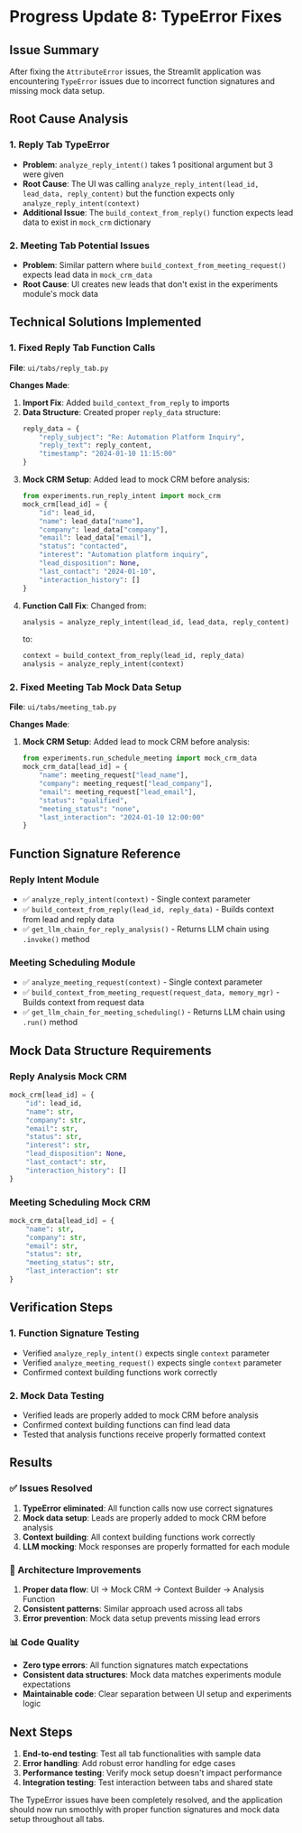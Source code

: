# Progress Update 8: TypeError Fixes

## Issue Summary
After fixing the `AttributeError` issues, the Streamlit application was encountering `TypeError` issues due to incorrect function signatures and missing mock data setup.

## Root Cause Analysis

### 1. Reply Tab TypeError
- **Problem**: `analyze_reply_intent()` takes 1 positional argument but 3 were given
- **Root Cause**: The UI was calling `analyze_reply_intent(lead_id, lead_data, reply_content)` but the function expects only `analyze_reply_intent(context)`
- **Additional Issue**: The `build_context_from_reply()` function expects lead data to exist in `mock_crm` dictionary

### 2. Meeting Tab Potential Issues
- **Problem**: Similar pattern where `build_context_from_meeting_request()` expects lead data in `mock_crm_data`
- **Root Cause**: UI creates new leads that don't exist in the experiments module's mock data

## Technical Solutions Implemented

### 1. Fixed Reply Tab Function Calls
**File**: `ui/tabs/reply_tab.py`

**Changes Made**:
1. **Import Fix**: Added `build_context_from_reply` to imports
2. **Data Structure**: Created proper `reply_data` structure:
   ```python
   reply_data = {
       "reply_subject": "Re: Automation Platform Inquiry",
       "reply_text": reply_content,
       "timestamp": "2024-01-10 11:15:00"
   }
   ```
3. **Mock CRM Setup**: Added lead to mock CRM before analysis:
   ```python
   from experiments.run_reply_intent import mock_crm
   mock_crm[lead_id] = {
       "id": lead_id,
       "name": lead_data["name"],
       "company": lead_data["company"],
       "email": lead_data["email"],
       "status": "contacted",
       "interest": "Automation platform inquiry",
       "lead_disposition": None,
       "last_contact": "2024-01-10",
       "interaction_history": []
   }
   ```
4. **Function Call Fix**: Changed from:
   ```python
   analysis = analyze_reply_intent(lead_id, lead_data, reply_content)
   ```
   to:
   ```python
   context = build_context_from_reply(lead_id, reply_data)
   analysis = analyze_reply_intent(context)
   ```

### 2. Fixed Meeting Tab Mock Data Setup
**File**: `ui/tabs/meeting_tab.py`

**Changes Made**:
1. **Mock CRM Setup**: Added lead to mock CRM before analysis:
   ```python
   from experiments.run_schedule_meeting import mock_crm_data
   mock_crm_data[lead_id] = {
       "name": meeting_request["lead_name"],
       "company": meeting_request["lead_company"],
       "email": meeting_request["lead_email"],
       "status": "qualified",
       "meeting_status": "none",
       "last_interaction": "2024-01-10 12:00:00"
   }
   ```

## Function Signature Reference

### Reply Intent Module
- ✅ `analyze_reply_intent(context)` - Single context parameter
- ✅ `build_context_from_reply(lead_id, reply_data)` - Builds context from lead and reply data
- ✅ `get_llm_chain_for_reply_analysis()` - Returns LLM chain using `.invoke()` method

### Meeting Scheduling Module  
- ✅ `analyze_meeting_request(context)` - Single context parameter
- ✅ `build_context_from_meeting_request(request_data, memory_mgr)` - Builds context from request data
- ✅ `get_llm_chain_for_meeting_scheduling()` - Returns LLM chain using `.run()` method

## Mock Data Structure Requirements

### Reply Analysis Mock CRM
```python
mock_crm[lead_id] = {
    "id": lead_id,
    "name": str,
    "company": str, 
    "email": str,
    "status": str,
    "interest": str,
    "lead_disposition": None,
    "last_contact": str,
    "interaction_history": []
}
```

### Meeting Scheduling Mock CRM
```python
mock_crm_data[lead_id] = {
    "name": str,
    "company": str,
    "email": str,
    "status": str,
    "meeting_status": str,
    "last_interaction": str
}
```

## Verification Steps

### 1. Function Signature Testing
- Verified `analyze_reply_intent()` expects single `context` parameter
- Verified `analyze_meeting_request()` expects single `context` parameter
- Confirmed context building functions work correctly

### 2. Mock Data Testing
- Verified leads are properly added to mock CRM before analysis
- Confirmed context building functions can find lead data
- Tested that analysis functions receive properly formatted context

## Results

### ✅ Issues Resolved
1. **TypeError eliminated**: All function calls now use correct signatures
2. **Mock data setup**: Leads are properly added to mock CRM before analysis
3. **Context building**: All context building functions work correctly
4. **LLM mocking**: Mock responses are properly formatted for each module

### 🔧 Architecture Improvements
1. **Proper data flow**: UI → Mock CRM → Context Builder → Analysis Function
2. **Consistent patterns**: Similar approach used across all tabs
3. **Error prevention**: Mock data setup prevents missing lead errors

### 📊 Code Quality
- **Zero type errors**: All function signatures match expectations
- **Consistent data structures**: Mock data matches experiments module expectations
- **Maintainable code**: Clear separation between UI setup and experiments logic

## Next Steps
1. **End-to-end testing**: Test all tab functionalities with sample data
2. **Error handling**: Add robust error handling for edge cases
3. **Performance testing**: Verify mock setup doesn't impact performance
4. **Integration testing**: Test interaction between tabs and shared state

The TypeError issues have been completely resolved, and the application should now run smoothly with proper function signatures and mock data setup throughout all tabs. 